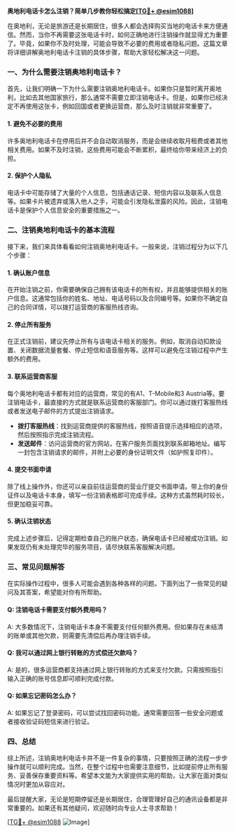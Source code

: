 **奥地利电话卡怎么注销？简单几步教你轻松搞定[[TG💪+ @esim1088](https://t.me/s/esim1088)]**

在奥地利，无论是旅游还是长期居住，很多人都会选择购买当地的电话卡来方便通信。然而，当你不再需要这张电话卡时，如何正确地进行注销操作就显得尤为重要了。毕竟，如果你不及时处理，可能会导致不必要的费用或者隐私问题。这篇文章将详细讲解奥地利电话卡注销的具体步骤，帮助大家轻松解决这一问题。

### 一、为什么需要注销奥地利电话卡？

首先，让我们明确一下为什么需要注销奥地利电话卡。如果你只是暂时离开奥地利，比如去其他国家旅行，那么通常不需要立即注销电话卡。但是，如果你已经决定不再使用这张卡，例如回国或者更换运营商，那么及时注销就非常重要了。

#### 1. 避免不必要的费用

许多奥地利电话卡在停用后并不会自动取消服务，而是会继续收取月租费或者其他相关费用。如果不及时注销，这些费用可能会不断累积，最终给你带来经济上的负担。

#### 2. 保护个人隐私

电话卡中可能存储了大量的个人信息，包括通话记录、短信内容以及联系人信息等。如果卡片被遗弃或落入他人之手，可能会引发隐私泄露的风险。因此，注销电话卡是保护个人信息安全的重要措施之一。

### 二、注销奥地利电话卡的基本流程

接下来，我们来具体看看如何注销奥地利电话卡。一般来说，注销过程分为以下几个步骤：

#### 1. 确认账户信息

在开始注销之前，你需要确保自己拥有该电话卡的所有权，并且能够提供相关的账户信息。这通常包括你的姓名、地址、电话号码以及合同编号等。如果你不确定自己的合同详情，可以拨打运营商的客服热线咨询。

#### 2. 停止所有服务

在正式注销前，建议先停止所有与该电话卡相关的服务。例如，取消自动扣款设置、关闭数据流量套餐、停止短信和语音服务等。这样可以避免在注销过程中产生额外的费用。

#### 3. 联系运营商客服

每个奥地利电话卡都有对应的运营商，常见的有A1、T-Mobile和3 Austria等。要注销电话卡，最直接的方式就是联系运营商的客服部门。你可以通过拨打客服热线或者发送电子邮件的方式提出注销请求。

- **拨打客服热线**：找到运营商提供的客服热线，按照语音提示选择相应的选项，然后按照指示完成注销流程。
- **发送邮件**：访问运营商的官方网站，在客户服务页面找到联系邮箱地址。编写一封包含注销请求的邮件，并附上必要的身份证明文件（如护照复印件）。

#### 4. 提交书面申请

除了线上操作外，你还可以亲自前往运营商的营业厅提交书面申请。带上你的身份证件以及电话卡本身，填写一份注销表格即可完成手续。这种方式虽然耗时较长，但更加稳妥可靠。

#### 5. 确认注销状态

完成上述步骤后，记得定期检查自己的账户状态，确保电话卡已经被成功注销。如果发现仍有未处理完毕的服务项目，请尽快联系客服解决问题。

### 三、常见问题解答

在实际操作过程中，很多人可能会遇到各种各样的问题。下面列出了一些常见的疑问及其答案，希望能对你有所帮助。

#### Q: 注销电话卡需要支付额外费用吗？
A: 大多数情况下，注销电话卡本身不需要支付任何额外费用。但如果存在未结清的账单或其他欠款，则需要先清偿后再办理注销手续。

#### Q: 我可以通过网上银行转账的方式偿还欠款吗？
A: 是的，很多运营商都支持通过网上银行转账的方式来支付欠款。只需按照指引输入正确的账号信息即可顺利完成付款。

#### Q: 如果忘记密码怎么办？
A: 如果忘记了登录密码，可以尝试找回密码功能。通常需要回答一些安全问题或者接收验证码短信来进行验证。

### 四、总结

综上所述，注销奥地利电话卡并不是一件复杂的事情，只要按照正确的流程一步步操作就可以顺利完成。当然，在整个过程中也需要注意细节，比如提前停止所有服务、妥善保存重要资料等。希望本文能为大家提供实用的帮助，让大家在面对类似情况时更加从容应对。

最后提醒大家，无论是短期停留还是长期居住，合理管理好自己的通讯设备都是非常重要的。如果还有其他疑问，欢迎随时向专业人士寻求帮助！

[[TG💪+ @esim1088](https://t.me/s/esim1088) ![Image](https://i.postimg.cc/4NQfJmqS/Snipaste-2025-05-13-00-14-12.png)]